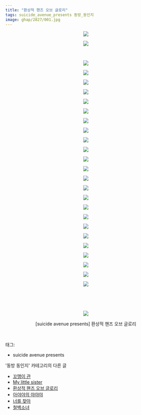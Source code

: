 ```yaml
---
title: "환상적 핸즈 오브 글로리"
tags: suicide_avenue_presents 동방_동인지
image: ghap/2827/001.jpg
---
```

<div class="article">
<p style="text-align: center; clear: none; float: none;"><img src="{{ site.nasurl }}/ghap/2827/001.jpg"/></p>
<p style="text-align: center; clear: none; float: none;"><img src="{{ site.nasurl }}/ghap/2827/002.jpg"/></p>
<p style="text-align: center; clear: none; float: none;"><br/></p>
<p style="text-align: center; clear: none; float: none;"><img src="{{ site.nasurl }}/ghap/2827/003.jpg"/></p>
<p style="text-align: center; clear: none; float: none;"><img src="{{ site.nasurl }}/ghap/2827/004.jpg"/></p>
<p style="text-align: center; clear: none; float: none;"><img src="{{ site.nasurl }}/ghap/2827/005.jpg"/></p>
<p style="text-align: center; clear: none; float: none;"><img src="{{ site.nasurl }}/ghap/2827/006.jpg"/></p>
<p style="text-align: center; clear: none; float: none;"><img src="{{ site.nasurl }}/ghap/2827/007.jpg"/></p>
<p style="text-align: center; clear: none; float: none;"><img src="{{ site.nasurl }}/ghap/2827/008.jpg"/></p>
<p style="text-align: center; clear: none; float: none;"><img src="{{ site.nasurl }}/ghap/2827/009.jpg"/></p>
<p style="text-align: center; clear: none; float: none;"><img src="{{ site.nasurl }}/ghap/2827/010.jpg"/></p>
<p style="text-align: center; clear: none; float: none;"><img src="{{ site.nasurl }}/ghap/2827/011.jpg"/></p>
<p style="text-align: center; clear: none; float: none;"><img src="{{ site.nasurl }}/ghap/2827/012.jpg"/></p>
<p style="text-align: center; clear: none; float: none;"><img src="{{ site.nasurl }}/ghap/2827/013.jpg"/></p>
<p style="text-align: center; clear: none; float: none;"><img src="{{ site.nasurl }}/ghap/2827/014.jpg"/></p>
<p style="text-align: center; clear: none; float: none;"><img src="{{ site.nasurl }}/ghap/2827/015.jpg"/></p>
<p style="text-align: center; clear: none; float: none;"><img src="{{ site.nasurl }}/ghap/2827/016.jpg"/></p>
<p style="text-align: center; clear: none; float: none;"><img src="{{ site.nasurl }}/ghap/2827/017.jpg"/></p>
<p style="text-align: center; clear: none; float: none;"><img src="{{ site.nasurl }}/ghap/2827/018.jpg"/></p>
<p style="text-align: center; clear: none; float: none;"><img src="{{ site.nasurl }}/ghap/2827/019.jpg"/></p>
<p style="text-align: center; clear: none; float: none;"><img src="{{ site.nasurl }}/ghap/2827/020.jpg"/></p>
<p style="text-align: center; clear: none; float: none;"><img src="{{ site.nasurl }}/ghap/2827/021.jpg"/></p>
<p style="text-align: center; clear: none; float: none;"><img src="{{ site.nasurl }}/ghap/2827/022.jpg"/></p>
<p style="text-align: center; clear: none; float: none;"><img src="{{ site.nasurl }}/ghap/2827/023.jpg"/></p>
<p style="text-align: center; clear: none; float: none;"><img src="{{ site.nasurl }}/ghap/2827/024.jpg"/></p>
<p style="text-align: center; clear: none; float: none;"><img src="{{ site.nasurl }}/ghap/2827/025.jpg"/></p>
<p style="text-align: center; clear: none; float: none;"><img src="{{ site.nasurl }}/ghap/2827/026.jpg"/></p>
<p style="text-align: center; clear: none; float: none;"><br/></p>
<p style="text-align: center; clear: none; float: none;"></p>
<p style="text-align: center; clear: none; float: none;"><br/></p>
<p style="text-align: center; clear: none; float: none;"><img src="{{ site.nasurl }}/ghap/2827/027.jpg"/></p>
<p style="text-align: center; clear: none; float: none;">[suicide avenue presents] 환상적 핸즈 오브 글로리</p>
<p><br/></p>
</div><div class="tagTrail">
<p>태그: </p>
<ul>
<li>suicide avenue presents</li>
</ul>
</div><div class="another">
<p>'동방 동인지' 카테고리의 다른 글</p>
<ul>
<li><a href="/2016-12-03-ghap_2829">꼬맹이 관</a></li>
<li><a href="/2016-12-03-ghap_2828">My little sister</a></li>
<li><a href="/2016-12-03-ghap_2827">환상적 핸즈 오브 글로리</a></li>
<li><a href="/2016-12-03-ghap_2826">아야야의 야야야</a></li>
<li><a href="/2016-12-03-ghap_2825">너를 찾아</a></li>
<li><a href="/2016-12-03-ghap_2824">철벽소녀</a></li>
</ul>
</div><div class="cb_module cb_fluid">
<div class="cb_wrt cb_profile">
</div><!-- commentList close -->
</div>